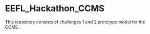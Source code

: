 # EEFL_Hackathon_CCMS
This repository consists of challenges 1 and 2 prototype model for the CCMS .
